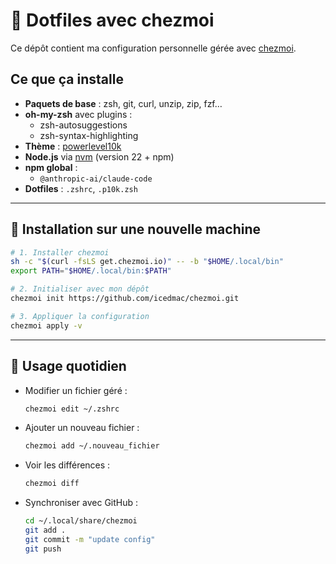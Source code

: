 # 🚀 Dotfiles avec chezmoi

Ce dépôt contient ma configuration personnelle gérée avec [chezmoi](https://www.chezmoi.io).

## Ce que ça installe

- **Paquets de base** : zsh, git, curl, unzip, zip, fzf…
- **oh-my-zsh** avec plugins :
  - zsh-autosuggestions
  - zsh-syntax-highlighting
- **Thème** : [powerlevel10k](https://github.com/romkatv/powerlevel10k)
- **Node.js** via [nvm](https://github.com/nvm-sh/nvm) (version 22 + npm)
- **npm global** :  
  - `@anthropic-ai/claude-code`  
- **Dotfiles** : `.zshrc`, `.p10k.zsh`

---

## 🔧 Installation sur une nouvelle machine

```bash
# 1. Installer chezmoi
sh -c "$(curl -fsLS get.chezmoi.io)" -- -b "$HOME/.local/bin"
export PATH="$HOME/.local/bin:$PATH"

# 2. Initialiser avec mon dépôt
chezmoi init https://github.com/icedmac/chezmoi.git

# 3. Appliquer la configuration
chezmoi apply -v
```

---

## 📘 Usage quotidien

- Modifier un fichier géré :
  ```bash
  chezmoi edit ~/.zshrc
  ```

- Ajouter un nouveau fichier :
  ```bash
  chezmoi add ~/.nouveau_fichier
  ```

- Voir les différences :
  ```bash
  chezmoi diff
  ```

- Synchroniser avec GitHub :
  ```bash
  cd ~/.local/share/chezmoi
  git add .
  git commit -m "update config"
  git push
  ```

